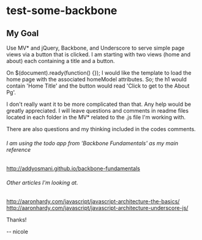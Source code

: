 test-some-backbone
==================

## My Goal
Use MV* and jQuery, Backbone, and Underscore to serve simple page views via a button that is clicked.  I am starting with two views (home and about) each containing a title and a button.  

On $(document).ready(function() {}); I would like the template to load the home page with the associated homeModel attributes. So; the h1 would contain 'Home Title' and the button would read 'Click to get to the About Pg'.

I don't really want it to be more complicated than that. Any help would be greatly appreciated. I will leave questions and comments in readme files located in each folder in the MV* related to the .js file I'm working with.  

There are also questions and my thinking included in the codes comments.
  
###### I am using the todo app from 'Backbone Fundamentals' as my main reference
http://addyosmani.github.io/backbone-fundamentals

###### Other articles I'm looking at.
http://aaronhardy.com/javascript/javascript-architecture-the-basics/
http://aaronhardy.com/javascript/javascript-architecture-underscore-js/

Thanks!

-- nicole